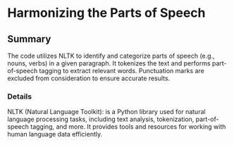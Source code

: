 #  Harmonizing the Parts of Speech 
## Summary
The code utilizes NLTK to identify and categorize parts of speech (e.g., nouns, verbs) in a given paragraph. It tokenizes the text and performs part-of-speech tagging to 
extract relevant words. Punctuation marks are excluded from consideration to ensure accurate results.
### Details
NLTK (Natural Language Toolkit): is a Python library used for natural language processing tasks, including text analysis, tokenization, part-of-speech tagging, and more. It provides tools and resources for working with human language data efficiently.
